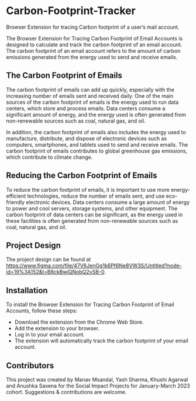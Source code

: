 # Carbon-Footprint-Tracker
Browser Extension for tracing Carbon footprint of a user’s mail account. 

The Browser Extension for Tracing Carbon Footprint of Email Accounts is designed to calculate and track the carbon footprint of an email account. The carbon footprint of an email account refers to the amount of carbon emissions generated from the energy used to send and receive emails.

## The Carbon Footprint of Emails
The carbon footprint of emails can add up quickly, especially with the increasing number of emails sent and received daily. One of the main sources of the carbon footprint of emails is the energy used to run data centers, which store and process emails. Data centers consume a significant amount of energy, and the energy used is often generated from non-renewable sources such as coal, natural gas, and oil.

In addition, the carbon footprint of emails also includes the energy used to manufacture, distribute, and dispose of electronic devices such as computers, smartphones, and tablets used to send and receive emails. The carbon footprint of emails contributes to global greenhouse gas emissions, which contribute to climate change.

## Reducing the Carbon Footprint of Emails
To reduce the carbon footprint of emails, it is important to use more energy-efficient technologies, reduce the number of emails sent, and use eco-friendly electronic devices. Data centers consume a large amount of energy to power and cool servers, storage systems, and other equipment. The carbon footprint of data centers can be significant, as the energy used in these facilities is often generated from non-renewable sources such as coal, natural gas, and oil.

## Project Design
The project design can be found at https://www.figma.com/file/47V6JenGg1k6Pf6Ne8VW3S/Untitled?node-id=19%3A152&t=B8ckBwiQNobQ2vSB-0.

## Installation
To install the Browser Extension for Tracing Carbon Footprint of Email Accounts, follow these steps:

* Download the extension from the Chrome Web Store.
* Add the extension to your browser.
* Log in to your email account.
* The extension will automatically track the carbon footprint of your email account.

## Contributors
This project was created by Manav Msandal, Yash Sharma, Khushi Agarwal and Anushka Saxena for the Social Impact Projects for January-March 2023 cohort. Suggestions & contributions are welcome.





